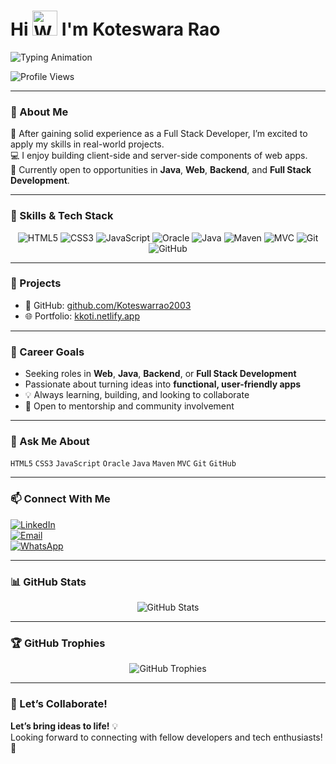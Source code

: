 # Hi <img src="https://media.giphy.com/media/hvRJCLFzcasrR4ia7z/giphy.gif" width="40" alt="Waving Hand" /> I'm Koteswara Rao

<!-- Animated Typing Header -->
<p>
  <img src="https://readme-typing-svg.demolab.com?font=Fira+Code&size=24&pause=1000&color=F70000&vCenter=true&width=500&lines=Full+Stack+Developer+%F0%9F%92%AA;Java+Enthusiast+%F0%9F%98%8E;Always+Learning+%F0%9F%93%9A+%E2%9C%8C%EF%B8%8F;Always+Building+%F0%9F%A4%9D;" alt="Typing Animation" />
</p>


<!-- Profile Views - this MUST be plain markdown, NOT wrapped in <p> -->
![Profile Views](https://visitor-badge.laobi.icu/badge?page_id=Koteswarrao2003.Koteswarrao2003)

---

### 💼 About Me

🌱 After gaining solid experience as a Full Stack Developer, I’m excited to apply my skills in real-world projects.  
💻 I enjoy building client-side and server-side components of web apps.  
🎯 Currently open to opportunities in **Java**, **Web**, **Backend**, and **Full Stack Development**.

---

### 🚀 Skills & Tech Stack

<p align="center">
  <img alt="HTML5" src="https://img.shields.io/badge/HTML5-E34F26?style=for-the-badge&logo=html5&logoColor=white" />
  <img alt="CSS3" src="https://img.shields.io/badge/CSS3-1572B6?style=for-the-badge&logo=css3&logoColor=white" />
  <img alt="JavaScript" src="https://img.shields.io/badge/JavaScript-F7DF1E?style=for-the-badge&logo=javascript&logoColor=black" />
  <img alt="Oracle" src="https://img.shields.io/badge/Oracle-F80000?style=for-the-badge&logo=oracle&logoColor=white" />
  <img alt="Java" src="https://img.shields.io/badge/Java-007396?style=for-the-badge&logo=java&logoColor=white" />
  <img alt="Maven" src="https://img.shields.io/badge/Apache_Maven-C71A36?style=for-the-badge&logo=apachemaven&logoColor=white" />
  <img alt="MVC" src="https://img.shields.io/badge/MVC-007ACC?style=for-the-badge&logo=dotnet&logoColor=white" />
  <img alt="Git" src="https://img.shields.io/badge/Git-F05032?style=for-the-badge&logo=git&logoColor=white" />
  <img alt="GitHub" src="https://img.shields.io/badge/GitHub-181717?style=for-the-badge&logo=github&logoColor=white" />
</p>

---

### 📁 Projects

- 🔗 GitHub: [github.com/Koteswarrao2003](https://github.com/Koteswarrao2003)  
- 🌐 Portfolio: [kkoti.netlify.app](https://kkoti.netlify.app/)

---

### 🎯 Career Goals

- Seeking roles in **Web**, **Java**, **Backend**, or **Full Stack Development**
- Passionate about turning ideas into **functional, user-friendly apps**
- 💡 Always learning, building, and looking to collaborate
- 🤝 Open to mentorship and community involvement

---

### 💬 Ask Me About

`HTML5` `CSS3` `JavaScript` `Oracle` `Java` `Maven` `MVC` `Git` `GitHub`

---

### 📫 Connect With Me

[![LinkedIn](https://img.shields.io/badge/LinkedIn-0A66C2?style=for-the-badge&logo=linkedin&logoColor=white)](https://www.linkedin.com/in/koteswararao-karampudi-765303305)  
[![Email](https://img.shields.io/badge/Email-D14836?style=for-the-badge&logo=gmail&logoColor=white)](mailto:koteswararao8534@gmail.com)  
[![WhatsApp](https://img.shields.io/badge/WhatsApp-25D366?style=for-the-badge&logo=whatsapp&logoColor=white)](https://wa.me/918919718534)

---

### 📊 GitHub Stats

<p align="center">
  <img src="https://github-readme-stats.vercel.app/api?username=Koteswarrao2003&show_icons=true&theme=radical" alt="GitHub Stats" />
</p>

---

### 🏆 GitHub Trophies

<p align="center">
  <img src="https://github-profile-trophy.vercel.app/?username=Koteswarrao2003&theme=radical&no-bg=true&no-frame=true&row=1&column=6" alt="GitHub Trophies" />
</p>

---

### 🤝 Let’s Collaborate!

**Let’s bring ideas to life!** 💡  
Looking forward to connecting with fellow developers and tech enthusiasts! 🚀
